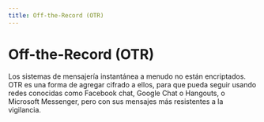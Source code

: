 ```yaml
---
title: Off-the-Record (OTR)
---
```

# Off-the-Record (OTR) 

 Los sistemas de mensajería instantánea a menudo no están encriptados. OTR es una forma de agregar cifrado a ellos, para que pueda seguir usando redes conocidas como Facebook chat, Google Chat o Hangouts, o Microsoft Messenger, pero con sus mensajes más resistentes a la vigilancia.